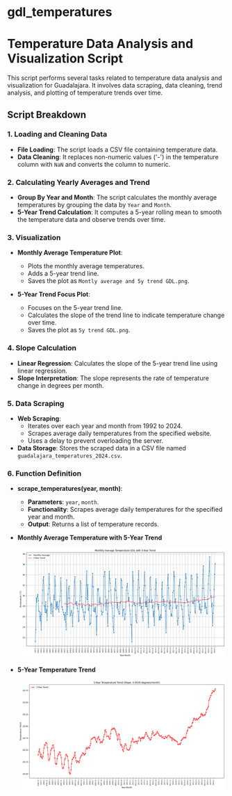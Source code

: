# gdl_temperatures
# Temperature Data Analysis and Visualization Script

This script performs several tasks related to temperature data analysis and visualization for Guadalajara. It involves data scraping, data cleaning, trend analysis, and plotting of temperature trends over time.

## Script Breakdown

### 1. **Loading and Cleaning Data**
   - **File Loading**: The script loads a CSV file containing temperature data.
   - **Data Cleaning**: It replaces non-numeric values ('-') in the temperature column with `NaN` and converts the column to numeric.

### 2. **Calculating Yearly Averages and Trend**
   - **Group By Year and Month**: The script calculates the monthly average temperatures by grouping the data by `Year` and `Month`.
   - **5-Year Trend Calculation**: It computes a 5-year rolling mean to smooth the temperature data and observe trends over time.

### 3. **Visualization**
   - **Monthly Average Temperature Plot**:
     - Plots the monthly average temperatures.
     - Adds a 5-year trend line.
     - Saves the plot as `Montly average and 5y trend GDL.png`.

   - **5-Year Trend Focus Plot**:
     - Focuses on the 5-year trend line.
     - Calculates the slope of the trend line to indicate temperature change over time.
     - Saves the plot as `5y trend GDL.png`.

### 4. **Slope Calculation**
   - **Linear Regression**: Calculates the slope of the 5-year trend line using linear regression.
   - **Slope Interpretation**: The slope represents the rate of temperature change in degrees per month.

### 5. **Data Scraping**
   - **Web Scraping**:
     - Iterates over each year and month from 1992 to 2024.
     - Scrapes average daily temperatures from the specified website.
     - Uses a delay to prevent overloading the server.
   - **Data Storage**: Stores the scraped data in a CSV file named `guadalajara_temperatures_2024.csv`.

### 6. **Function Definition**
   - **scrape_temperatures(year, month)**:
     - **Parameters**: `year`, `month`.
     - **Functionality**: Scrapes average daily temperatures for the specified year and month.
     - **Output**: Returns a list of temperature records.


- **Monthly Average Temperature with 5-Year Trend**
  
  ![Monthly Average Temperature with 5-Year Trend](Montly%20average%20and%205y%20trend%20GDL.png)

- **5-Year Temperature Trend**

  ![5-Year Trend](5y%20trend%20GDL.png)
